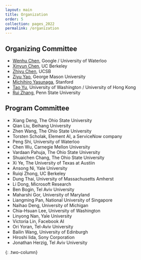 ```yaml
---
layout: main
title: Organization
order: 5
collection: pages_2022
permalink: /organization
---
```


## Organizing Committee
- [Wenhu Chen](https://wenhuchen.github.io/), Google / University of Waterloo
- [Xinyun Chen](https://jungyhuk.github.io/), UC Berkeley
- [Zhiyu Chen](https://czyssrs.github.io/), UCSB
- [Ziyu Yao](https://ziyuyao.org/), George Mason University
- [Michihiro Yasunaga](https://cs.stanford.edu/~myasu/), Stanford 
- [Tao Yu](https://taoyds.github.io/), University of Washington / University of Hong Kong
- [Rui Zhang](https://ryanzhumich.github.io/), Penn State University

## Program Committee

- Xiang   Deng,    The Ohio State University
- Qian    Liu,     Beihang University
- Zhen    Wang,    The Ohio State University
- Torsten Scholak, Element AI, a ServiceNow company
- Peng    Shi,    University of Waterloo
- Chen    Wu,   Carnegie Mellon University
- Vardaan Pahuja,     The Ohio State University
- Shuaichen   Chang,   The Ohio State University
- Xi  Ye,  The University of Texas at Austiin
- Ansong  Ni,   Yale University
- Ruiqi   Zhong,    UC Berkeley
- Dung    Thai,     University of Massachusetts Amherst
- Li  Dong,      Microsoft Research
- Ben Bogin,    Tel Aviv University
- Maharshi  Gor,   University of Maryland
- Liangming   Pan,   National University of Singapore
- Naihao  Deng,       University of Michigan
- Chia-Hsuan  Lee,   University of Washington 
- Linyong Nan,     Yale University
- Victoria Lin,   Facebook AI
- Ori Yoran,    Tel-Aviv University
- Bailin  Wang,       University of Edinburgh
- Hiroshi Iida,       Sony Corporation
- Jonathan Herzig,     Tel Aviv University

{: .two-column}
